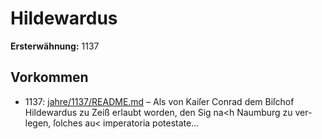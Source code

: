 # Hildewardus

**Ersterwähnung:** 1137

## Vorkommen
- 1137: [jahre/1137/README.md](../jahre/1137/README.md) – Als von Kaiſer Conrad dem Biſchof Hildewardus zu
Zeiß erlaubt worden, den Sig na<h Naumburg zu ver-
legen, ſolches au< imperatoria potestate...
